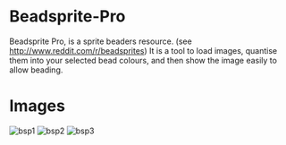 Beadsprite-Pro
==============
Beadsprite Pro, is a sprite beaders resource. (see http://www.reddit.com/r/beadsprites)
It is a tool to load images, quantise them into your selected bead colours, and then show the image easily to allow beading.

Images
======
![bsp1](https://cloud.githubusercontent.com/assets/1860848/13588368/610e1216-e523-11e5-8064-b8a72dee5589.png)
![bsp2](https://cloud.githubusercontent.com/assets/1860848/13588367/610df1b4-e523-11e5-81aa-4b69816128bd.png)
![bsp3](https://cloud.githubusercontent.com/assets/1860848/13588366/610d1a32-e523-11e5-85c2-b910b3fbebd9.png)
